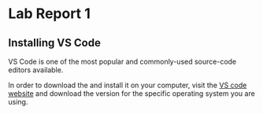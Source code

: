 
# Lab Report 1

## Installing VS Code

VS Code is one of the most popular and commonly-used source-code editors available. 

In order to download the and install it on your computer, visit the [VS code website](https://code.visualstudio.com) and download the version for the specific operating system you are using. 